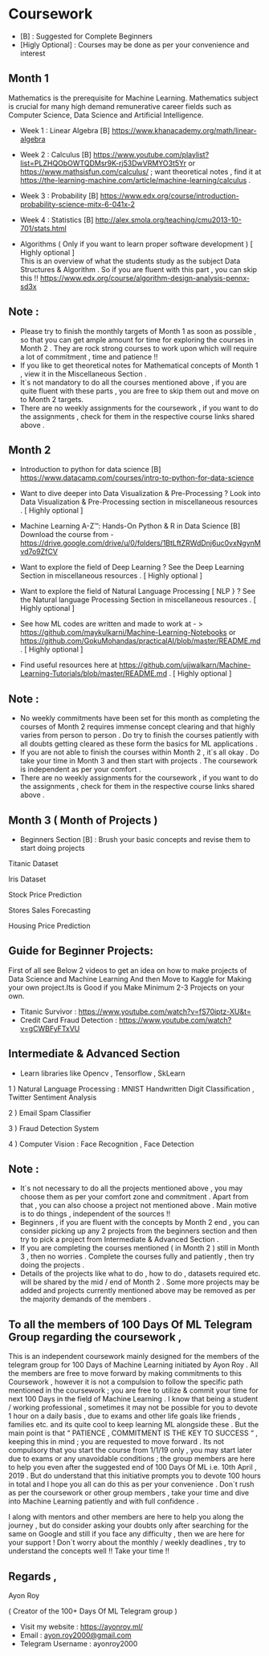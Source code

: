 # Coursework

- [B] : Suggested for Complete Beginners
- [Higly Optional] : Courses may be done as per your convenience and interest

## Month 1

Mathematics is the prerequisite for Machine Learning. Mathematics subject is crucial for many high demand remunerative career fields such as Computer Science, Data Science and Artificial Intelligence.

- Week 1 : Linear Algebra [B]
https://www.khanacademy.org/math/linear-algebra

- Week 2 : Calculus [B]
https://www.youtube.com/playlist?list=PLZHQObOWTQDMsr9K-rj53DwVRMYO3t5Yr
or https://www.mathsisfun.com/calculus/ ; want theoretical notes , find it at https://the-learning-machine.com/article/machine-learning/calculus .

- Week 3 : Probability [B]
https://www.edx.org/course/introduction-probability-science-mitx-6-041x-2

- Week 4 : Statistics [B]
http://alex.smola.org/teaching/cmu2013-10-701/stats.html

- Algorithms ( Only if you want to learn proper software development ) [ Highly optional ]  
This is an overview of what the students study as the subject Data Structures & Algorithm . So if you are fluent with this part , you can skip this !! 
https://www.edx.org/course/algorithm-design-analysis-pennx-sd3x

## Note : 
* Please try to finish the monthly targets of Month 1 as soon as possible , so that you can get ample amount for time for exploring the courses in Month 2 . They are rock strong courses to work upon which will require a lot of commitment , time and patience !!
* If you like to get theoretical notes for Mathematical concepts of Month 1 , view it in the Miscellaneous Section .
* It`s not mandatory to do all the courses mentioned above , if you are quite fluent with these parts , you are free to skip them out and move on to Month 2 targets.
* There are no weekly assignments for the coursework , if you want to do the assignments , check for them in the respective course links shared above .

## Month 2

- Introduction to python for data science [B]
https://www.datacamp.com/courses/intro-to-python-for-data-science

- Want to dive deeper into Data Visualization & Pre-Processing ? Look into Data Visualization & Pre-Processing section in miscellaneous resources . [ Highly optional ]  
 
- Machine Learning A-Z™: Hands-On Python & R in Data Science [B]
Download the course from - https://drive.google.com/drive/u/0/folders/1BtLftZRWdDnj6uc0vxNgynMvd7o9ZfCV

- Want to explore the field of Deep Learning ? See the Deep Learning Section in miscellaneous resources . [ Highly optional ]  
- Want to explore the field of Natural Language Processing [ NLP } ? See the Natural language Processing Section in miscellaneous resources . [ Highly optional ]

- See how ML codes are written and made to work at - > https://github.com/maykulkarni/Machine-Learning-Notebooks  or https://github.com/GokuMohandas/practicalAI/blob/master/README.md . [ Highly optional ]

- Find useful resources here at https://github.com/ujjwalkarn/Machine-Learning-Tutorials/blob/master/README.md . [ Highly optional ]

## Note :

* No weekly commitments have been set for this month as completing the courses of Month 2 requires immense concept clearing and that highly varies from person to person . Do try to finish the courses patiently with all doubts getting cleared as these form the basics for ML applications . 
* If you are not able to finish the courses within Month 2 , it`s all okay . Do take your time in Month 3 and then start with projects . The coursework is independent as per your comfort .
* There are no weekly assignments for the coursework , if you want to do the assignments , check for them in the respective course links shared above .

## Month 3 ( Month of Projects )

- Beginners Section [B] : Brush your basic concepts and revise them to start doing projects 

Titanic Dataset

Iris Dataset 

Stock Price Prediction

Stores Sales Forecasting

Housing Price Prediction

## Guide for Beginner Projects:

First of all see Below 2 videos to get an idea on how to make projects of Data Science and Machine Learning And then Move to Kaggle for Making your own project.Its is Good if you Make Minimum 2-3 Projects on your own.

- Titanic Survivor : https://www.youtube.com/watch?v=fS70iptz-XU&t=
- Credit Card Fraud Detection : https://www.youtube.com/watch?v=gCWBFyFTxVU

## Intermediate & Advanced Section

- Learn libraries like Opencv , Tensorflow , SkLearn


1 ) Natural Language Processing :  MNIST Handwritten Digit Classification , Twitter Sentiment Analysis
                                   
2 ) Email Spam Classifier

3 ) Fraud Detection System

4 ) Computer Vision :  Face Recognition , Face Detection 


## Note :
* It`s not necessary to do all the projects mentioned above , you may choose them as per your comfort zone and commitment . Apart from that , you can also choose a project not mentioned above . Main motive is to do things , independent of the sources !!
* Beginners , if you are fluent with the concepts by Month 2 end , you can consider picking up any 2 projects from the beginners section and then try to pick a project from Intermediate & Advanced Section .
* If you are completing the courses mentioned ( in Month 2 ) still in Month 3 , then no worries . Complete the courses fully and patiently , then try doing the projects . 
* Details of the projects like what to do , how to do , datasets required etc. will be shared by the mid / end of Month 2 . Some more projects may be added and projects currently mentioned above may be removed as per the majority demands of the members . 


## To all the members of 100 Days Of ML Telegram Group regarding the coursework , 

This is an independent coursework mainly designed for the members of the telegram group for 100 Days of Machine Learning initiated by 
Ayon Roy . All the members are free to move forward by making commitments to this Coursework , however it is not a compulsion to follow
the specific path mentioned in the coursework ; you are free to utilize & commit your time for next 100 Days in the field of Machine 
Learning . I know that being a student / working professional , sometimes it may not be possible for you to devote 1 hour on a daily basis
, due to exams and other life goals like friends , families etc. and its quite cool to keep learning ML alongside these . But the main 
point is that “ PATIENCE , COMMITMENT  IS THE KEY TO SUCCESS “ , keeping this in mind ; you are requested to move forward . Its not
compulsory that you start the course from 1/1/19 only , you may start later due to exams or any unavoidable conditions ; the group members 
are here to help you even after the suggested end of 100 Days Of ML i.e. 10th April , 2019 . But do understand that this initiative prompts you to devote 100 hours in total and I hope you all can do this as per your convenience . Don`t rush as per the
coursework or other group members , take your time and dive into Machine Learning patiently and with full confidence .

I along with mentors and other members are here to help you along the journey , but do consider asking your doubts only after searching for the same on Google and still if you face any difficulty , then we are here for your support !
Don`t worry about the monthly / weekly deadlines , try to understand the concepts well !! Take your time !!

## Regards ,

Ayon Roy

( Creator of the 100+ Days Of ML Telegram group )

- Visit my website : https://ayonroy.ml/ 
- Email : ayon.roy2000@gmail.com 
- Telegram Username : ayonroy2000


